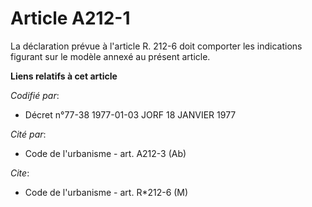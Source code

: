 # Article A212-1

La déclaration prévue à l'article R. 212-6 doit comporter les indications figurant sur le modèle annexé au présent article.

**Liens relatifs à cet article**

_Codifié par_:

  - Décret n°77-38 1977-01-03 JORF 18 JANVIER 1977

_Cité par_:

  - Code de l'urbanisme - art. A212-3 (Ab)

_Cite_:

  - Code de l'urbanisme - art. R*212-6 (M)
